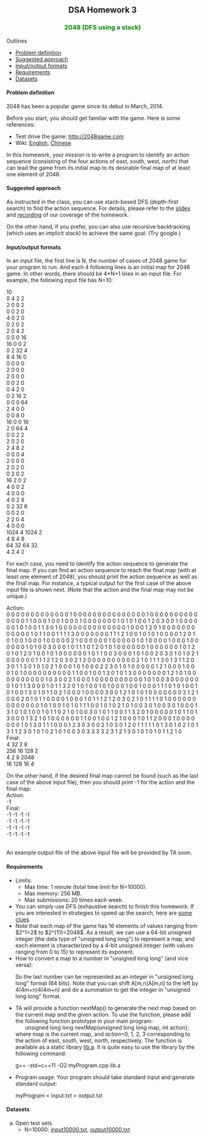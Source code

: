 

<body>


<center>
<h2>DSA Homework 3</h2>
</center>



<h3 align=center><font color=green>2048 (DFS using a stack)</font></h3>



Outlines
<ul>
<li><a href=index.asp#problemDefinition>Problem definition</a>
<li><a href=index.asp#suggestedApproach>Suggested approach</a>
<li><a href=index.asp#inputOutputFormat>Input/output formats</a>
<li><a href=index.asp#requirement>Requirements</a>
<li><a href=index.asp#dataset>Datasets</a>
</ul>

<a name=problemDefinition></a>
<h4>Problem definition</h4>

<p>2048 has been a popular game since its debut in March, 2014. <p>Before you start, you should get familiar with the game. Here is some references:
<ul>
<li>Test drive the game: <a href="http://2048game.com">http://2048game.com</a>
<li>Wiki: <a href="https://en.wikipedia.org/wiki/2048_(video_game)">English</a>, <a href="https://zh.wikipedia.org/wiki/2048">Chinese</a>
</ul>

In this homework, your mission is to write a program to identify an action sequence (consisting of the four actions of east, south, west, north) that can lead the game from its initial map to its desirable final map of at least one element of 2048.

<a name=suggestedApproach></a>
<h4>Suggested approach</h4>

<p>As instructed in the class, you can use stack-based DFS (depth-first search) to find the action sequence. For details, please refer to the <a href="/jang/courses/dsa/slide/2048.ppt">slides</a> and <a href="http://u.camdemy.com/media/12073">recording</a> of our coverage of the homework.

<p>On the other hand, if you prefer, you can also use recursive backtracking (which uses an implicit stack) to achieve the same goal. (Try google.)

<a name=inputOutputFormat></a>
<h4>Input/output formats</h4>
<p>In an input file, the first line is N, the number of cases of 2048 game for your program to run. And each 4 following lines is an initial map for 2048 game. In other words, there should be 4*N+1 lines in an input file. For example, the following input file has N=10:<br>

10<br>
0 4 2 2<br>
2 0 0 2<br>
0 0 2 0<br>
4 0 2 0<br>
0 2 0 2<br>
2 0 4 2<br>
0 0 0 16<br>
16 0 0 2<br>
0 2 32 4<br>
8 4 16 0<br>
0 0 0 0<br>
2 0 0 0<br>
2 0 0 0<br>
0 0 2 0<br>
0 4 2 0<br>
0 2 16 2<br>
0 0 0 64<br>
2 4 0 0<br>
0 0 8 0<br>
16 0 0 16<br>
2 0 64 4<br>
0 0 2 2<br>
2 0 2 0<br>
2 4 8 2<br>
0 0 0 4<br>
2 0 0 0<br>
2 0 2 0<br>
0 2 0 2<br>
16 2 0 2<br>
4 0 0 2<br>
4 0 0 0<br>
4 0 2 8<br>
0 2 32 8<br>
0 0 2 0<br>
2 2 0 4<br>
4 0 0 0<br>
1024 4 1024 2<br>
4 8 4 8<br>
64 32 64 32<br>
4 2 4 2<br>


<p>For each case, you need to identify the action sequence to generate the final map. If you can find an action sequence to reach the final map (with at least one element of 2048), you should print the action sequence as well as the final map. For instance, a typical output for the first case of the above input file is shown next. (Note that the action and the final map may not be unique.)

Action:<br>
0 0 0 0 0 0 0 0 0 0 0 0 0 1 0 0 0 0 0 0 0 0 0 0 0 0 0 0 0 1 0 0 0 0 0 0 0 0 0 0 0 0 0 0 1 1 0 0 0 1 0 0 1 0 0 0 1 0 0 0 0 0 0 0 1 0 1 0 1 0 0 1 2 0 3 0 0 1 0 0 0 0 0 0 1 0 1 0 0 1 1 3 0 1 0 0 0 0 0 0 0 0 0 0 0 0 0 0 1 0 0 0 1 2 0 1 0 0 0 0 0 0 0 0 0 0 0 0 1 0 1 1 0 0 1 1 1 1 3 0 0 0 0 0 0 0 1 1 1 2 1 0 0 1 0 1 0 1 0 0 0 0 1 2 0 1 0 1 0 0 1 0 0 0 1 0 0 0 0 0 2 1 0 0 0 0 0 0 1 0 0 0 0 0 1 0 1 0 0 0 0 1 0 0 0 1 0 0 0 0 0 0 1 0 1 0 0 3 0 0 0 1 0 1 1 1 0 1 2 0 1 0 1 0 0 0 0 0 0 1 0 0 0 0 0 0 1 0 1 2 0 1 0 1 2 0 1 0 0 1 0 1 0 0 0 0 0 0 1 0 1 1 0 0 3 0 0 0 1 0 1 0 0 2 0 3 0 1 0 1 0 2 1 0 0 0 0 0 0 1 1 1 2 1 2 0 3 0 2 1 2 0 0 0 0 0 0 0 0 0 0 2 1 0 1 1 1 3 0 1 3 1 1 2 0 3 0 1 1 3 0 1 0 1 0 2 1 0 0 0 1 0 1 0 0 0 2 2 3 0 1 0 1 0 0 0 0 0 1 2 1 0 0 0 1 0 0 0 1 0 1 0 0 0 0 0 0 0 0 0 0 1 1 0 0 1 0 0 1 3 0 1 0 1 3 0 0 0 0 0 0 0 1 2 1 0 1 0 0 0 0 0 0 0 0 0 0 1 0 3 0 0 2 1 0 0 0 1 0 0 0 0 0 0 0 0 0 0 1 0 1 0 0 3 0 0 0 0 0 0 0 1 0 1 1 3 0 0 0 1 0 1 1 3 2 0 1 0 1 0 0 1 0 1 0 0 0 1 0 0 1 0 0 0 1 1 1 0 1 0 1 0 0 1 0 1 0 0 1 3 0 1 0 1 1 0 2 1 0 0 0 1 0 0 0 0 3 0 0 1 2 1 0 1 0 1 0 0 0 0 0 0 0 2 1 2 1 0 0 0 2 0 1 0 1 1 0 0 0 0 1 0 0 0 1 0 1 1 1 2 1 2 0 3 0 2 1 0 1 1 1 1 0 1 0 0 0 0 0 0 0 0 0 0 0 0 0 1 0 1 0 0 1 0 1 0 1 1 1 0 0 1 0 1 0 2 1 0 1 0 0 3 0 1 0 0 3 0 1 0 0 0 1 3 1 0 1 0 1 0 0 1 0 1 1 0 2 1 0 1 0 0 3 0 1 0 1 1 0 0 1 1 3 2 0 1 0 0 0 0 0 1 0 1 1 0 1 3 0 0 0 1 3 2 1 0 1 0 0 0 0 0 0 1 1 0 0 1 0 0 1 2 1 0 0 0 1 0 1 1 2 0 0 0 1 0 0 0 0 0 0 0 1 0 1 3 0 1 1 1 0 0 0 1 2 3 0 3 0 0 2 1 0 3 0 1 2 0 1 1 1 1 1 0 1 3 0 1 0 2 1 0 1 3 1 1 2 3 0 1 0 1 0 2 1 0 1 0 0 3 0 3 3 3 3 2 3 1 2 1 3 0 1 0 1 0 1 0 1 1 2 1 0
<br>Final:<br>
4 32 2 8<br>
256 16 128 2<br>
4 2 8 2048<br>
16 128 16 4<br>

On the other hand, if the desired final map cannot be found (such as the last case of the above input file), then you should print -1 for the action and the final map:
<br>
Action:<br>
-1<br>
Final:<br>
-1 -1 -1 -1<br>
-1 -1 -1 -1<br>
-1 -1 -1 -1<br>
-1 -1 -1 -1<br>

<br>
An example output file of the above input file will be provided by TA soon.

<a name=requirement></a>
<h4>Requirements</h4>
<ul>
<li>Limits:
	<ul>
	<li>Max time: 1 minute (total time limit for N=10000).
	<li>Max memory: 256 MB.
	<li>Max submissions: 20 times each week.
	</ul>
<li>You can simply use DFS (exhaustive search) to finish this homework. If you are interested in strategies to speed up the search, here are <a href="http://stackoverflow.com/questions/22342854/what-is-the-optimal-algorithm-for-the-game-2048">some clues</a>.
<li>Note that each map of the game has 16 elements of values ranging from $2^1=2$ to $2^{11}=2048$. As a result, we can use a 64-bit unsigned integer (the data type of "unsigned long long") to represent a map, and each element is characterized by a 4-bit unsigned integer (with values ranging from 0 to 15) to represent its exponent.
<li>How to convert a map to a number in "unsigned long long" (and vice versa):

<img scr="https://github.com/plsmaop/DSA/raw/master/hw04/1-9UhGjN81QmcSvhEu17PvNA.gif">

So the last number can be represented as an integer in "unsigned long long" format (64 bits). Note that you can shift A[m,n]A[m,n] to the left by 4(4m+n)4(4m+n) and do a summation to get the integer in "unsigned long long" format.

<li>TA will provide a function nextMap() to generate the next map based on the current map and the given action. To use the function, please add the following function prototype in your main program:
<center>
unsigned long long nextMap(unsigned long long map, int action);
</center>
where <i>map</i> is the current map, and <i>action</i>=0, 1, 2, 3 corresponding to the action of east, south, west, north, respectively. The function is available as a static library <a href="https://github.com/plsmaop/DSA/raw/master/hw03/lib.a">lib.a</a>. It is quite easy to use the library by the following command:
<p>
g++ -std=c++11 -O2 myProgram.cpp lib.a
</p>
<li>Program usage: Your program should take standard input and generate standard output:
<p>
	myProgram < input.txt > output.txt
	</p>
</ul>


<a name=dataset></a>
<h4>Datasets</h4>
<ol type=a>
<li>Open test sets
	<ul>
	<li>N=10000: <a href="https://github.com/plsmaop/DSA/raw/master/hw03/input10000.txt">input10000.txt</a>, <a href="https://github.com/plsmaop/DSA/raw/master/hw03/output10000.txt">output10000.txt</a>
	</ul>
</ol>

</ol>


</font>
</body>
</html>
